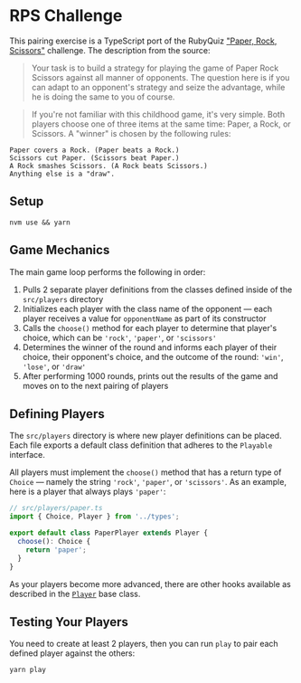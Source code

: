 # RPS Challenge

This pairing exercise is a TypeScript port of the RubyQuiz
["Paper, Rock, Scissors"][1] challenge. The description from the source:

> Your task is to build a strategy for playing the game of Paper Rock Scissors
> against all manner of opponents. The question here is if you can adapt to an
> opponent's strategy and seize the advantage, while he is doing the same to
> you of course.

> If you're not familiar with this childhood game, it's very simple. Both
> players choose one of three items at the same time: Paper, a Rock, or
> Scissors. A "winner" is chosen by the following rules:

```
Paper covers a Rock. (Paper beats a Rock.)
Scissors cut Paper. (Scissors beat Paper.)
A Rock smashes Scissors. (A Rock beats Scissors.)
Anything else is a "draw".
```

## Setup

```
nvm use && yarn
```

## Game Mechanics

The main game loop performs the following in order:

1. Pulls 2 separate player definitions from the classes defined inside of the
   `src/players` directory
1. Initializes each player with the class name of the opponent — each player
   receives a value for `opponentName` as part of its constructor
1. Calls the `choose()` method for each player to determine that player's
   choice, which can be `'rock'`, `'paper'`, or `'scissors'`
1. Determines the winner of the round and informs each player of their choice,
   their opponent's choice, and the outcome of the round: `'win'`, `'lose'`, or
   `'draw'`
1. After performing 1000 rounds, prints out the results of the game and moves on
   to the next pairing of players

## Defining Players

The `src/players` directory is where new player definitions can be placed. Each
file exports a default class definition that adheres to the `Playable`
interface.

All players must implement the `choose()` method that has a return
type of `Choice` — namely the string `'rock'`, `'paper'`, or `'scissors'`. As
an example, here is a player that always plays `'paper'`:

```ts
// src/players/paper.ts
import { Choice, Player } from '../types';

export default class PaperPlayer extends Player {
  choose(): Choice {
    return 'paper';
  }
}
```

As your players become more advanced, there are other hooks available as
described in the [`Player`][2] base class.

## Testing Your Players

You need to create at least 2 players, then you can run `play` to pair each
defined player against the others:

```
yarn play
```

[1]: http://rubyquiz.com/quiz16.html
[2]: ./src/types.ts
